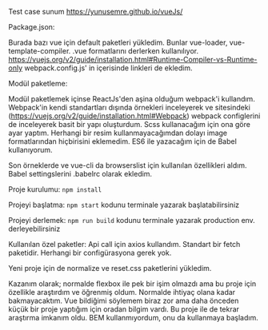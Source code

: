 Test case sunum
https://yunusemre.github.io/vueJs/

Package.json:

Burada bazı vue için default paketleri yükledim. Bunlar vue-loader, vue-template-compiler. .vue formatlarını derlerken kullanılıyor. https://vuejs.org/v2/guide/installation.html#Runtime-Compiler-vs-Runtime-only
webpack.config.js' in içerisinde linkleri de ekledim.

Modül paketleme:

Modül paketlemek içinse ReactJs'den aşina olduğum webpack'i kullandım. Webpack'in kendi standartları dışında örnekleri inceleyerek ve sitesindeki (https://vuejs.org/v2/guide/installation.html#Webpack) webpack configlerini de inceleyerek basit bir yapı oluşturdum. Scss kullanacağım için ona göre ayar yaptım. Herhangi bir resim kullanmayacağımdan dolayı image formatlarından hiçbirisini eklemedim. ES6 ile yazacağım için de Babel kullanıyorum.

Son örneklerde ve vue-cli da browserslist için kullanılan özellikleri aldım. Babel settingslerini .babelrc olarak ekledim.

Proje kurulumu:
    ```npm install```

Projeyi başlatma:
    ```npm start``` kodunu terminale yazarak başlatabilirsiniz

Projeyi derlemek:
    ```npm run build``` kodunu terminale yazarak production env. derleyebilirsiniz

Kullanılan özel paketler:
Api call için axios kullandım. Standart bir fetch paketidir. Herhangi bir configürasyona gerek yok.

Yeni proje için de normalize ve reset.css paketlerini yükledim.

Kazanım olarak; normalde flexbox ile pek bir işim olmazdı ama bu proje için özellikle araştırdım ve öğrenmiş oldum. Normalde ihtiyaç olana kadar bakmayacaktım. Vue bildiğimi söylemem biraz zor ama daha önceden küçük bir proje yaptığım için oradan bilgim vardı. Bu proje ile de tekrar araştırma imkanım oldu. BEM kullanmıyordum, onu da kullanmaya başladım.




